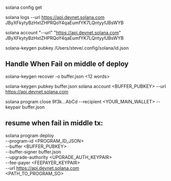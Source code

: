 solana config get

solana logs --url https://api.devnet.solana.com JByXFkytyBzHxtZHPRQoY4qaEumfYK7LQntyyfJBsWYB

solana account "--url" "https://api.devnet.solana.com" JByXFkytyBzHxtZHPRQoY4qaEumfYK7LQntyyfJBsWYB


solana-keygen pubkey /Users/steve/.config/solana/id.json 



## Handle When Fail on middle of deploy
solana-keygen recover -o buffer.json
<12 words>

solana-keygen pubkey buffer.json
solana account <BUFFER_PUBKEY> --url https://api.devnet.solana.com


solana program close 9f3k...AbCd --recipient <YOUR_MAIN_WALLET>
  --keypair buffer.json


## resume when fail in middle tx:

solana program deploy \
  --program-id <PROGRAM_ID_JSON> \
  --buffer <BUFFER_PUBKEY> \
  --buffer-signer buffer.json \
  --upgrade-authority <UPGRADE_AUTH_KEYPAIR> \
  --fee-payer <FEEPAYER_KEYPAIR> \
  --url https://api.devnet.solana.com \
  <PATH_TO_PROGRAM_SO>